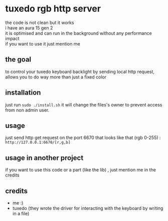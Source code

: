 # tuxedo rgb http server
the code is not clean but it works \
i have an aura 15 gen 2\
it is optimised and can run in the background without any performance impact\
if you want to use it just mention me
## the goal
to control your tuxedo keyboard backlight by sending local http request, allows you to do way more than just a fixed color
## installation
just run `sudo ./install.sh` 
it will change the files's owner to prevent access from non admin user.
## usage
just send http get request on the port 6670 that looks like that (rgb 0-255) : \
`http://127.0.0.1:6670/[r,g,b]`

## usage in another project 
if you want to use this code or a part (like the lib) , just mention me in the credits

## credits
- me :)
- tuxedo (they wrote the driver for interacting with the keyboard by writing in a file)
